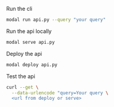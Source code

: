 Run the cli

```bash
modal run api.py --query "your query"
```

Run the api locally

```bash
modal serve api.py 
```

Deploy the api

```bash
modal deploy api.py 
```

Test the api

```bash
curl --get \
  --data-urlencode "query=Your query \
  <url from deploy or serve>
```